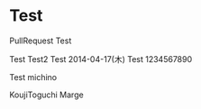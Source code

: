 Test
====
PullRequest Test

Test
Test2
Test 2014-04-17(木)
Test 1234567890

Test michino

KoujiToguchi Marge
